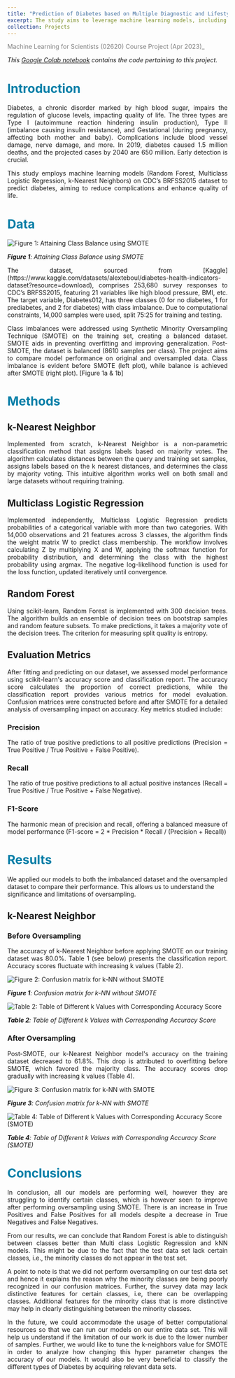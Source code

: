 ```yaml
---
title: "Prediction of Diabetes based on Multiple Diagnostic and Lifestyle Features"
excerpt: The study aims to leverage machine learning models, including Random Forest, Multiclass Logistic Regression, and k-Nearest Neighbors, to predict diabetes from a dataset, emphasizing the importance of early detection to reduce complications and enhance the quality of life.
collection: Projects
---
```


<span style="color:gray"> Machine Learning for Scientists (02620) Course Project (Apr 2023)\_

_This [Google Colab notebook](https://colab.research.google.com/drive/1TEjunvA97hkH1N5KvBcnazY9O0U2EzNR) contains the code pertaining to this project._

# <span style="color:#007ea7"> Introduction

<p style='text-align: justify;'> 
Diabetes, a chronic disorder marked by high blood sugar, impairs the regulation of glucose levels, impacting quality of life. The three types are Type I (autoimmune reaction hindering insulin production), Type II (imbalance causing insulin resistance), and Gestational (during pregnancy, affecting both mother and baby). Complications include blood vessel damage, nerve damage, and more. In 2019, diabetes caused 1.5 million deaths, and the projected cases by 2040 are 650 million. Early detection is crucial. 
</p>

<p style='text-align: justify;'> 
This study employs machine learning models (Random Forest, Multiclass Logistic Regression, k-Nearest Neighbors) on CDC’s BRFSS2015 dataset to predict diabetes, aiming to reduce complications and enhance quality of life.
</p>

# <span style="color:#007ea7"> Data

![Figure 1: Attaining Class Balance using SMOTE](/images/Figure1MLProject.png)

_**Figure 1**: Attaining Class Balance using SMOTE_

<p style='text-align: justify;'> 
The dataset, sourced from [Kaggle](https://www.kaggle.com/datasets/alexteboul/diabetes-health-indicators-dataset?resource=download), comprises 253,680 survey responses to CDC’s BRFSS2015, featuring 21 variables like high blood pressure, BMI, etc. The target variable, Diabetes012, has three classes (0 for no diabetes, 1 for prediabetes, and 2 for diabetes) with class imbalance. Due to computational constraints, 14,000 samples were used, split 75:25 for training and testing. 
</p>

<p style='text-align: justify;'> 
Class imbalances were addressed using Synthetic Minority Oversampling Technique (SMOTE) on the training set, creating a balanced dataset. SMOTE aids in preventing overfitting and improving generalization. Post-SMOTE, the dataset is balanced (8610 samples per class). The project aims to compare model performance on original and oversampled data. Class imbalance is evident before SMOTE (left plot), while balance is achieved after SMOTE (right plot). [Figure 1a & 1b]
</p>

# <span style="color:#007ea7"> Methods

## k-Nearest Neighbor

<p style='text-align: justify;'> 
Implemented from scratch, k-Nearest Neighbor is a non-parametric classification method that assigns labels based on majority votes. The algorithm calculates distances between the query and training set samples, assigns labels based on the k nearest distances, and determines the class by majority voting. This intuitive algorithm works well on both small and large datasets without requiring training.
</p>

## Multiclass Logistic Regression

<p style='text-align: justify;'> 
Implemented independently, Multiclass Logistic Regression predicts probabilities of a categorical variable with more than two categories. With 14,000 observations and 21 features across 3 classes, the algorithm finds the weight matrix W to predict class membership. The workflow involves calculating Z by multiplying X and W, applying the softmax function for probability distribution, and determining the class with the highest probability using argmax. The negative log-likelihood function is used for the loss function, updated iteratively until convergence.
</p>

## Random Forest

<p style='text-align: justify;'> 
Using scikit-learn, Random Forest is implemented with 300 decision trees. The algorithm builds an ensemble of decision trees on bootstrap samples and random feature subsets. To make predictions, it takes a majority vote of the decision trees. The criterion for measuring split quality is entropy.
</p>

## Evaluation Metrics

<p style='text-align: justify;'> 
After fitting and predicting on our dataset, we assessed model performance using scikit-learn's accuracy score and classification report. The accuracy score calculates the proportion of correct predictions, while the classification report provides various metrics for model evaluation. Confusion matrices were constructed before and after SMOTE for a detailed analysis of oversampling impact on accuracy. Key metrics studied include:
</p>

### Precision

<p style='text-align: justify;'> 
The ratio of true positive predictions to all positive predictions (Precision = True Positive / True Positive + False Positive).
</p>

### Recall

<p style='text-align: justify;'> 
The ratio of true positive predictions to all actual positive instances (Recall = True Positive / True Positive + False Negative).
</p>

### F1-Score

<p style='text-align: justify;'>
The harmonic mean of precision and recall, offering a balanced measure of model performance (F1-score = 2 * Precision * Recall / (Precision + Recall))
</p>

# <span style="color:#007ea7"> Results

We applied our models to both the imbalanced dataset and the oversampled dataset to compare their performance. This allows us to understand the significance and limitations of oversampling.

## k-Nearest Neighbor

### Before Oversampling

<p style='text-align: justify;'> 
The accuracy of k-Nearest Neighbor before applying SMOTE on our training dataset was 80.0%. Table 1 (see below) presents the classification report. Accuracy scores fluctuate with increasing k values (Table 2).
</p>

![Figure 2: Confusion matrix for k-NN without SMOTE](/images/kNNwithoutSMOTE.png)

_**Figure 1**: Confusion matrix for k-NN without SMOTE_

![Table 2: Table of Different k Values with Corresponding Accuracy Score](/images/kNNAcc.png)

_**Table 2**: Table of Different k Values with Corresponding Accuracy Score_

### After Oversampling

<p style='text-align: justify;'> 
Post-SMOTE, our k-Nearest Neighbor model's accuracy on the training dataset decreased to 61.8%. This drop is attributed to overfitting before SMOTE, which favored the majority class. The accuracy scores drop gradually with increasing k values (Table 4).
</p>

![Figure 3: Confusion matrix for k-NN with SMOTE](/images/kNNSmote.png)

_**Figure 3**: Confusion matrix for k-NN with SMOTE_

![Table 4: Table of Different k Values with Corresponding Accuracy Score (SMOTE)](/images/kNNAccSmote.png)

_**Table 4**: Table of Different k Values with Corresponding Accuracy Score (SMOTE)_

# <span style="color:#007ea7"> Conclusions

<p style='text-align: justify;'> 
In conclusion, all our models are performing well, however they are struggling to identify certain classes, which is however seen to improve after performing oversampling using SMOTE. There is an increase in True Positives and False Positives for all models despite a decrease in True Negatives and False Negatives. 
</p>

<p style='text-align: justify;'> 
From our results, we can conclude that Random Forest is able to distinguish between classes better than Multi class Logistic Regression and kNN models. This might be due to the fact that the test data set lack certain classes, i.e., the minority classes do not appear in the test set. 
</p>

<p style='text-align: justify;'> 
A point to note is that we did not perform oversampling on our test data set and hence it explains the reason why the minority classes are being poorly recognized in our confusion matrices. Further, the survey data may lack distinctive features for certain classes, i.e, there can be overlapping classes. Additional features for the minority class that is more distinctive may help in clearly distinguishing between the minority classes.
</p>

<p style='text-align: justify;'> 
In the future, we could accommodate the usage of better computational resources so that we can run our models on our entire data set. This will help us understand if the limitation of our work is due to the lower number of samples. Further, we would like to tune the k-neighbors value for SMOTE in order to analyze how changing this hyper parameter changes the accuracy of our models. It would also be very beneficial to classify the different types of Diabetes by acquiring relevant data sets.
</p>

